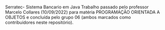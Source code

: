 Serratec- Sistema Bancario em Java
Trabalho passado pelo professor Marcelo Collares (10/09/2022) para matéria PROGRAMAÇÃO ORIENTADA A OBJETOS e concluída pelo grupo 06 (ambos marcados como contribuidores neste repositório).
